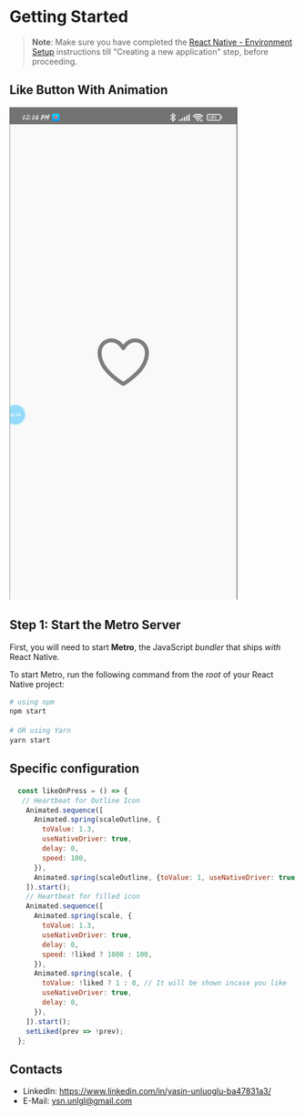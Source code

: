 # Getting Started

> **Note**: Make sure you have completed the [React Native - Environment Setup](https://reactnative.dev/docs/environment-setup) instructions till "Creating a new application" step, before proceeding.

## Like Button With Animation

![Last](readme/gif_20230828_140958.gif)

## Step 1: Start the Metro Server

First, you will need to start **Metro**, the JavaScript _bundler_ that ships _with_ React Native.

To start Metro, run the following command from the _root_ of your React Native project:

```bash
# using npm
npm start

# OR using Yarn
yarn start
```

## Specific configuration

```javascript
  const likeOnPress = () => {
   // Heartbeat for Outline Icon
    Animated.sequence([
      Animated.spring(scaleOutline, {
        toValue: 1.3,
        useNativeDriver: true,
        delay: 0,
        speed: 100,
      }),
      Animated.spring(scaleOutline, {toValue: 1, useNativeDriver: true, delay: 0}),
    ]).start();
    // Heartbeat for filled icon
    Animated.sequence([
      Animated.spring(scale, {
        toValue: 1.3,
        useNativeDriver: true,
        delay: 0,
        speed: !liked ? 1000 : 100,
      }),
      Animated.spring(scale, {
        toValue: !liked ? 1 : 0, // It will be shown incase you like
        useNativeDriver: true,
        delay: 0,
      }),
    ]).start();
    setLiked(prev => !prev);
  };
```

## Contacts

- LinkedIn: https://www.linkedin.com/in/yasin-unluoglu-ba47831a3/
- E-Mail: ysn.unlgl@gmail.com
